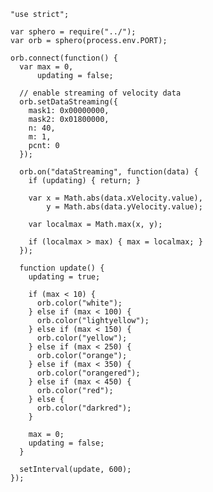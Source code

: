     "use strict";

    var sphero = require("../");
    var orb = sphero(process.env.PORT);

    orb.connect(function() {
      var max = 0,
          updating = false;

      // enable streaming of velocity data
      orb.setDataStreaming({
        mask1: 0x00000000,
        mask2: 0x01800000,
        n: 40,
        m: 1,
        pcnt: 0
      });

      orb.on("dataStreaming", function(data) {
        if (updating) { return; }

        var x = Math.abs(data.xVelocity.value),
            y = Math.abs(data.yVelocity.value);

        var localmax = Math.max(x, y);

        if (localmax > max) { max = localmax; }
      });

      function update() {
        updating = true;

        if (max < 10) {
          orb.color("white");
        } else if (max < 100) {
          orb.color("lightyellow");
        } else if (max < 150) {
          orb.color("yellow");
        } else if (max < 250) {
          orb.color("orange");
        } else if (max < 350) {
          orb.color("orangered");
        } else if (max < 450) {
          orb.color("red");
        } else {
          orb.color("darkred");
        }

        max = 0;
        updating = false;
      }

      setInterval(update, 600);
    });
